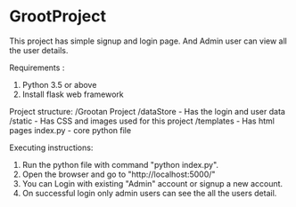 # GrootProject
This project has simple signup and login page. And Admin user can view all the user details.

Requirements : 
  1. Python 3.5 or above
  2. Install flask web framework

Project structure:
  /Grootan Project
    /dataStore - Has the login and user data
    /static - Has CSS and images used for this project
    /templates - Has html pages 
    index.py - core python file
    
Executing instructions:
  1. Run the python file with command "python index.py".
  2. Open the browser and go to "http://localhost:5000/"
  3. You can Login with existing "Admin" account or signup a new account.
  4. On successful login only admin users can see the all the users detail.
